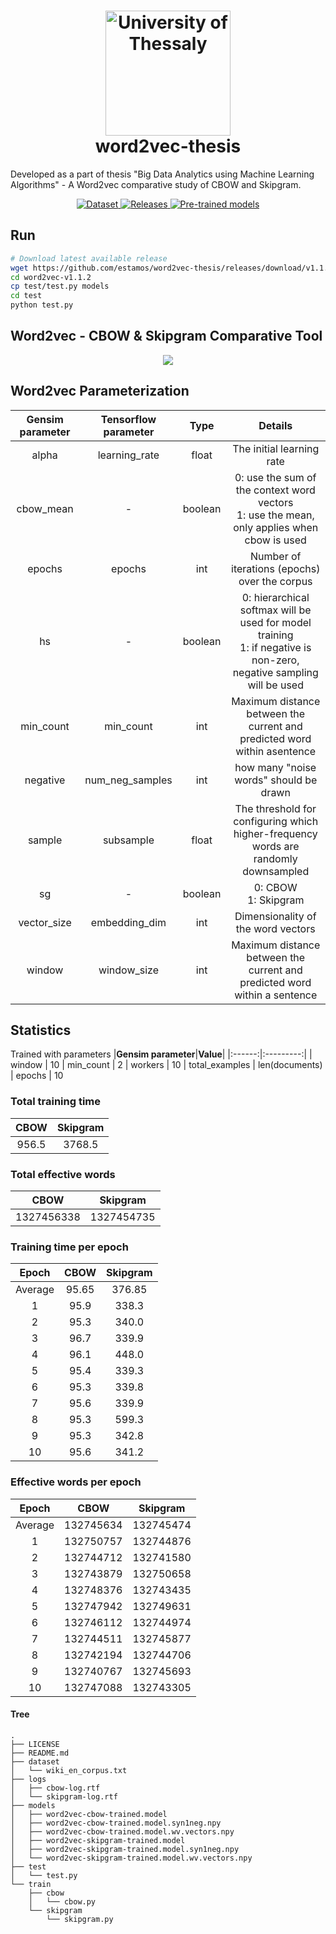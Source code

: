 <h1 align="center">
  <a href="https://uth.gr" title="University of Thessaly">
    <img alt="University of Thessaly" src="https://www.uth.gr/sites/default/files/contents/logos/UTH-logo-english.png" width="200px" height="200px" />
  </a>
  <br />
  word2vec-thesis
</h1>
Developed as a part of thesis "Big Data Analytics using Machine Learning Algorithms" - A Word2vec comparative study of CBOW and Skipgram.
 
 <p align="center">
   <a href="https://github.com/estamos/word2vec-thesis/releases/download/v1.1.2/dataset.tar.gz">
    <img alt="Dataset" src="https://img.shields.io/badge/Wiki_corpus-Dataset-red.svg" />
  </a>
  <a href="https://github.com/estamos/word2vec-thesis/releases">
    <img alt="Releases" src="https://img.shields.io/github/v/release/estamos/word2vec-thesis" />
  </a>
  <a href="https://github.com/estamos/word2vec-thesis/releases/download/v1.1.2/pre-trained-models.tar.gz">
    <img alt="Pre-trained models" src="https://img.shields.io/badge/Pre_trained-Models-orange.svg" />
  </a>
</p>

## Run
```bash
# Download latest available release
wget https://github.com/estamos/word2vec-thesis/releases/download/v1.1.2/word2vec-v1.1.2.tar.gz
cd word2vec-v1.1.2
cp test/test.py models
cd test
python test.py
```
## Word2vec - CBOW & Skipgram Comparative Tool

<p align='center'>
  <a href="#"><img src="https://user-images.githubusercontent.com/23742352/121664534-407e3580-cab0-11eb-9723-bf8ba8a122ac.gif"></a>
</p>

## Word2vec Parameterization

|**Gensim parameter**|**Tensorflow parameter**|**Type**|**Details**|
|:------------------:|:----------------------:|:------:|:---------:|
| alpha | learning_rate | float | The initial learning rate |
| cbow_mean | - | boolean | 0: use the sum of the context word vectors <br/> 1: use the mean, only applies when cbow is used |
| epochs | epochs | int | Number of iterations (epochs) over the corpus |
| hs | - | boolean | 0: hierarchical softmax will be used for model training <br/> 1: if negative is non-zero, negative sampling will be used |
| min_count  | min_count | int | Maximum distance between the current and predicted word within asentence |
| negative | num_neg_samples | int | how many "noise words" should be drawn |
| sample | subsample | float | The threshold for configuring which higher-frequency words are randomly downsampled |
| sg | - | boolean | 0: CBOW <br/> 1: Skipgram |
| vector_size | embedding_dim | int | Dimensionality of the word vectors |	
| window | window_size | int | Maximum distance between the current and predicted word within a sentence |

## Statistics
Trained with parameters 
|**Gensim parameter**|**Value**|
|:------:|:---------:|
| window | 10 
| min_count | 2
| workers | 10
| total_examples | len(documents)
| epochs | 10
### Total training time

|**CBOW**|**Skipgram**|
|:------:|:----------:|
|956.5|3768.5|

### Total effective words

|**CBOW**|**Skipgram**|
|:------:|:----------:|
|1327456338|1327454735|

### Training time per epoch

|**Epoch**|**CBOW**|**Skipgram**|
|:-------:|:------:|:----------:|
|Average|95.65|376.85|
|1|95.9|338.3|
|2|95.3|340.0|
|3|96.7|339.9|
|4|96.1|448.0|
|5|95.4|339.3|
|6|95.3|339.8|
|7|95.6|339.9|
|8|95.3|599.3|
|9|95.3|342.8|
|10|95.6|341.2|

### Effective words per epoch

|**Epoch**|**CBOW**|**Skipgram**|
|:-------:|:------:|:----------:|
|Average|132745634|132745474|
|1|132750757|132744876|
|2|132744712|132741580|
|3|132743879|132750658|
|4|132748376|132743435|
|5|132747942|132749631|
|6|132746112|132744974|
|7|132744511|132745877|
|8|132742194|132744706|
|9|132740767|132745693|
|10|132747088|132743305|


#### Tree
```
.
├── LICENSE
├── README.md
├── dataset
│   └── wiki_en_corpus.txt
├── logs
│   ├── cbow-log.rtf
│   └── skipgram-log.rtf
├── models
│   ├── word2vec-cbow-trained.model
│   ├── word2vec-cbow-trained.model.syn1neg.npy
│   ├── word2vec-cbow-trained.model.wv.vectors.npy
│   ├── word2vec-skipgram-trained.model
│   ├── word2vec-skipgram-trained.model.syn1neg.npy
│   └── word2vec-skipgram-trained.model.wv.vectors.npy
├── test
│   └── test.py
└── train
    ├── cbow
    │   └── cbow.py
    └── skipgram
        └── skipgram.py
```
